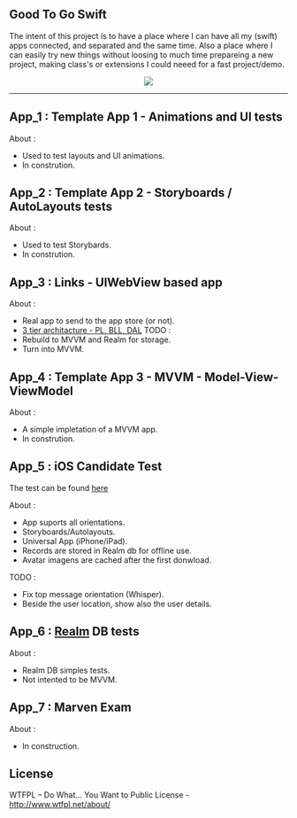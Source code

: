 Good To Go Swift
-----

The intent of this project is to have a place where I can have all my (swift) apps connected, and separated and the same time. Also a place where I can easily try new things without loosing to much time prepareing a new project, making class's or extensions I could neeed for a fast project/demo. 

<p align="center">
<img src="https://github.com/ricardopsantos/GoodToGo_Swift/blob/master/G2GLogo.png">
</p>

-----

## App_1 : Template App 1 - Animations and UI tests
About :
- Used to test layouts and UI animations.
- In constrution.

## App_2 : Template App 2 - Storyboards / AutoLayouts tests
About :
- Used to test Storybards.
- In constrution.

## App_3 : Links - UIWebView based app
About :
- Real app to send to the app store (or not).
- [3 tier architacture - PL, BLL, DAL](https://www.techopedia.com/definition/24649/three-tier-architecture.)
TODO :
- Rebuild to MVVM and Realm for storage.
- Turn into MVVM.

## App_4 : Template App 3 - MVVM - Model-View-ViewModel
About :
- A simple impletation of a MVVM app.
- In constrution.

## App_5 : iOS Candidate Test

The test can be found [here](https://docs.google.com/document/d/196_oDP1A4dxwuBElkxhXSNiD7TDSuVFpzO8NwqFhLYA/edit)

About :
- App suports all orientations.
- Storyboards/Autolayouts.
- Universal App (iPhone/iPad).
- Records are stored in Realm db for offline use.
- Avatar imagens are cached after the first donwload.

TODO :
- Fix top message orientation (Whisper).
- Beside the user location, show also the user details.

## App_6 : [Realm](https://realm.io/) DB tests
About :
-  Realm DB simples tests.
- Not intented to be MVVM.

## App_7 : Marven Exam
About :
- In construction.

## License

WTFPL – Do What... You Want to Public License - http://www.wtfpl.net/about/
